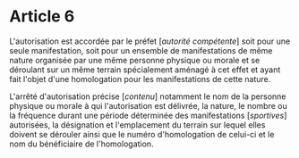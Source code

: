 # Article 6

L'autorisation est accordée par le préfet [*autorité compétente*] soit pour une seule manifestation, soit pour un ensemble de manifestations de même nature organisée par une même personne physique ou morale et se déroulant sur un même terrain spécialement aménagé à cet effet et ayant fait l'objet d'une homologation pour les manifestations de cette nature.

L'arrêté d'autorisation précise [*contenu*] notamment le nom de la personne physique ou morale à qui l'autorisation est délivrée, la nature, le nombre ou la fréquence durant une période déterminée des manifestations [*sportives*] autorisées, la désignation et l'emplacement du terrain sur lequel elles doivent se dérouler ainsi que le numéro d'homologation de celui-ci et le nom du bénéficiaire de l'homologation.
